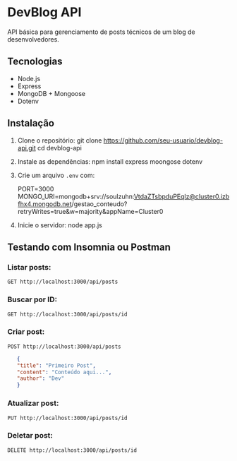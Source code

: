 # DevBlog API

API básica para gerenciamento de posts técnicos de um blog de desenvolvedores.

## Tecnologias

- Node.js
- Express
- MongoDB + Mongoose
- Dotenv

## Instalação

1. Clone o repositório:
   git clone https://github.com/seu-usuario/devblog-api.git
   cd devblog-api
   

2. Instale as dependências:
   npm install express moongose dotenv
   

3. Crie um arquivo `.env` com:
   
   PORT=3000
   MONGO_URI=mongodb+srv://soulzuhn:VtdaZTsbpduPEqlz@cluster0.izbfhx4.mongodb.net/gestao_conteudo?retryWrites=true&w=majority&appName=Cluster0
   

4. Inicie o servidor:
    node app.js

## Testando com Insomnia ou Postman

### Listar posts:
`GET http://localhost:3000/api/posts`

### Buscar por ID:
`GET http://localhost:3000/api/posts/id`

### Criar post:
`POST http://localhost:3000/api/posts`
```json
   {
   "title": "Primeiro Post",
   "content": "Conteúdo aqui...",
   "author": "Dev"
   }
```

### Atualizar post:
`PUT http://localhost:3000/api/posts/id`

### Deletar post:
`DELETE http://localhost:3000/api/posts/id`
